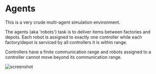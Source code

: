# Agents

This is a very crude multi-agent simulation environment.

The agents (aka 'robots') task is to deliver items between factories and depots. Each robot is assigned to exactly one controller while each factory/depot is serviced by all controllers it is within range.

Controllers have a finite communication range and robots assigned to a controller cannot move beyond its communication range. 

![screenshot](https://raw.githubusercontent.com/toby1984/sim/master/agents.gif)
